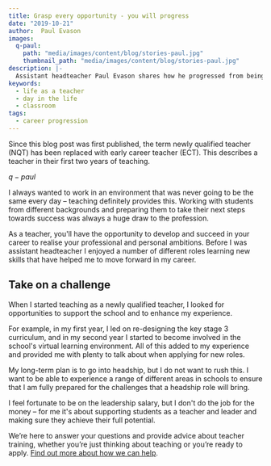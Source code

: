 ```yaml
---
title: Grasp every opportunity - you will progress
date: "2019-10-21"
author:  Paul Evason
images:
  q-paul:
    path: "media/images/content/blog/stories-paul.jpg"
    thumbnail_path: "media/images/content/blog/stories-paul.jpg"
description: |-
  Assistant headteacher Paul Evason shares how he progressed from being a new qualifed teacher to taking on a management role.
keywords:
  - life as a teacher
  - day in the life
  - classroom
tags:
  - career progression
---
```


Since this blog post was first published, the term newly qualified teacher (NQT) has been replaced with early career teacher (ECT). This describes a teacher in their first two years of teaching.

$q-paul$

I always wanted to work in an environment that was never going to be the same every day – teaching definitely provides this. Working with students from different backgrounds and preparing them to take their next steps towards success was always a huge draw to the profession.

As a teacher, you'll have the opportunity to develop and succeed in your career to realise your professional and personal ambitions. Before I was assistant headteacher I enjoyed a number of different roles learning new skills that have helped me to move forward in my career.

## Take on a challenge

When I started teaching as a newly qualified teacher, I looked for opportunities to support the school and to enhance my experience.

For example, in my first year, I led on re-designing the key stage 3 curriculum, and in my second year I started to become involved in the school's virtual learning environment. All of this added to my experience and provided me with plenty to talk about when applying for new roles.

My long-term plan is to go into headship, but I do not want to rush this. I want to be able to experience a range of different areas in schools to ensure that I am fully prepared for the challenges that a headship role will bring.

I feel fortunate to be on the leadership salary, but I don't do the job for the money – for me it's about supporting students as a teacher and leader and making sure they achieve their full potential.

We’re here to answer your questions and provide advice about teacher training, whether you’re just thinking about teaching or you’re ready to apply. [Find out more about how we can help](/help-and-advice).
